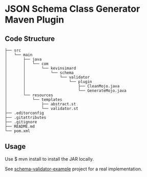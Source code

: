# JSON Schema Class Generator Maven Plugin

## Code Structure

    ├── src
    │   └── main
    │       ├── java
    │       │   └── com
    │       │       └── kevinsimard
    │       │           └── schema
    │       │               └── validator
    │       │                   └── plugin
    │       │                       ├── CleanMojo.java
    │       │                       └── GenerateMojo.java
    │       └── resources
    │           └── templates
    │               ├── abstract.st
    │               └── validator.st
    ├── .editorconfig
    ├── .gitattributes
    ├── .gitignore
    ├── README.md
    └── pom.xml

## Usage

Use $ mvn install to install the JAR locally.

See [schema-validator-example](https://github.com/kevinsimard/schema-validator-example) project for a real implementation.
